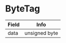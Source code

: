 # ByteTag

<table><thead><tr><th>Field</th><th>Info</th></tr></thead><tbody>
<tr><td>data</td><td>unsigned byte</td></tr>
</tbody></table>